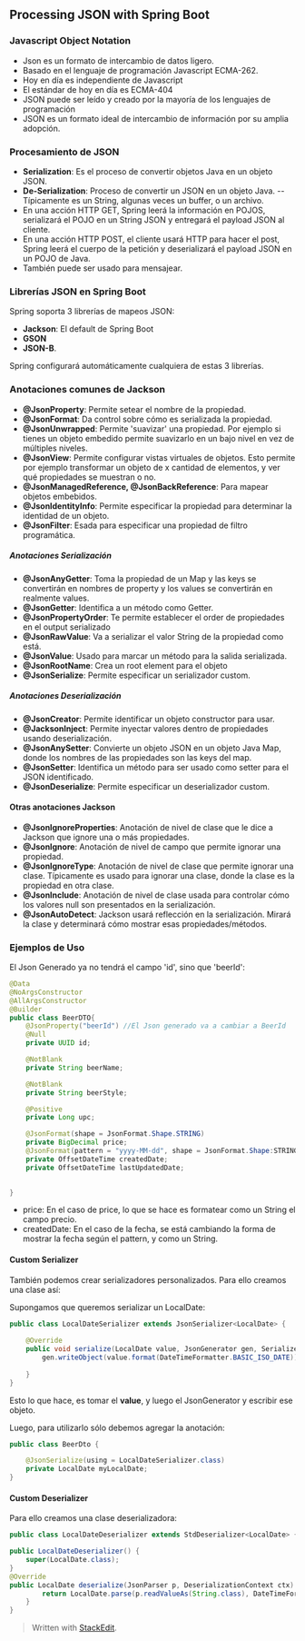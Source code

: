 ## Processing JSON with Spring Boot


### Javascript Object Notation

- Json es un formato de intercambio de datos ligero.
- Basado en el lenguaje de programación Javascript ECMA-262.
- Hoy en día es independiente de Javascript
- El estándar de hoy en día es ECMA-404
- JSON puede ser leído y creado por la mayoría de los lenguajes de programación
- JSON es un formato ideal de intercambio de información por su amplia adopción.

### Procesamiento de JSON

- **Serialization**: Es el proceso de convertir objetos Java en un objeto JSON.
- **De-Serialization**: Proceso de convertir un JSON en un objeto Java. 
-- Típicamente es un String, algunas veces un buffer, o un archivo.
- En una acción HTTP GET, Spring leerá la información en POJOS, serializará el POJO en un String JSON y entregará el payload JSON al cliente. 
- En una acción HTTP POST, el cliente usará HTTP para hacer el post, Spring leerá el cuerpo de la petición y deserializará el payload JSON en un POJO de Java.
- También puede ser usado para mensajear. 

### Librerías JSON en Spring Boot

Spring soporta 3 librerías de mapeos JSON:

- **Jackson**: El default de Spring Boot
- **GSON**
- **JSON-B**.

Spring configurará automáticamente cualquiera de estas 3 librerías.

### Anotaciones comunes de Jackson

- **@JsonProperty**: Permite setear el nombre de la propiedad.
- **@JsonFormat**: Da control sobre cómo es serializada la propiedad.
- **@JsonUnwrapped**: Permite 'suavizar' una propiedad. Por ejemplo si tienes un objeto embedido permite suavizarlo en un bajo nivel en vez de múltiples niveles.
- **@JsonView**: Permite configurar vistas virtuales de objetos. Esto permite por ejemplo transformar un objeto de x cantidad de elementos, y ver qué propiedades se muestran o no.
- **@JsonManagedReference, @JsonBackReference**: Para mapear objetos embebidos.
- **@JsonIdentityInfo**: Permite especificar la propiedad para determinar la identidad de un objeto. 
- **@JsonFilter**: Esada para especificar una propiedad de filtro programática. 

##### Anotaciones Serialización

- **@JsonAnyGetter**:  Toma la propiedad de un Map y las keys se convertirán en nombres de property y los values se convertirán en realmente values. 
- **@JsonGetter**: Identifica a un método como Getter.
- **@JsonPropertyOrder**: Te permite establecer el order de propiedades en el output serializado
- **@JsonRawValue**: Va a serializar el valor String de la propiedad como está. 
- **@JsonValue**: Usado para marcar un método para la salida serializada. 
- **@JsonRootName**: Crea un root element para el objeto
- **@JsonSerialize**: Permite especificar un serializador custom. 

##### Anotaciones Deserialización

- **@JsonCreator**: Permite identificar un objeto constructor para usar. 
- **@JacksonInject**: Permite inyectar valores dentro de propiedades usando deserialización. 
- **@JsonAnySetter**: Convierte un objeto JSON en un objeto Java Map, donde los nombres de las propiedades son las keys del map.
- **@JsonSetter**: Identifica un método para ser usado como setter para el JSON identificado.
- **@JsonDeserialize**: Permite especificar un deserializador custom.

#### Otras anotaciones Jackson

- **@JsonIgnoreProperties**: Anotación de nivel de clase que le dice a Jackson que ignore una o más propiedades.
- **@JsonIgnore**: Anotación de nivel de campo que permite ignorar una propiedad.
- **@JsonIgnoreType**: Anotación de nivel de clase que permite ignorar una clase. Típicamente es usado para ignorar una clase, donde la clase es la propiedad en otra clase.
- **@JsonInclude**: Anotación de nivel de clase usada para controlar cómo los valores null son presentados en la serialización.
- **@JsonAutoDetect**: Jackson usará reflección en la serialización. Mirará la clase y determinará cómo mostrar esas propiedades/métodos. 

### Ejemplos de Uso

El Json Generado ya no tendrá el campo 'id', sino que 'beerId':
```java
@Data
@NoArgsConstructor
@AllArgsConstructor
@Builder
public class BeerDTO{
	@JsonProperty("beerId") //El Json generado va a cambiar a BeerId
	@Null
	private UUID id;

	@NotBlank
	private String beerName;

	@NotBlank
	private String beerStyle;

	@Positive
	private Long upc;

	@JsonFormat(shape = JsonFormat.Shape.STRING)
	private BigDecimal price;
	@JsonFormat(pattern = "yyyy-MM-dd", shape = JsonFormat.Shape:STRING)
	private OffsetDateTime createdDate;
	private OffsetDateTime lastUpdatedDate;

	
}
```
- price: En el caso de price, lo que se hace es formatear como un String el campo precio. 
- createdDate: En el caso de la fecha, se está cambiando la forma de mostrar la fecha según el pattern, y como un String.


#### Custom Serializer

También podemos crear serializadores personalizados. Para ello creamos una clase así:

Supongamos que queremos serializar un LocalDate: 


```java
public class LocalDateSerializer extends JsonSerializer<LocalDate> {
	
	@Override
	public void serialize(LocalDate value, JsonGenerator gen, SerializerProvider serializers) throws IOEXception{
		gen.writeObject(value.format(DateTimeFormatter.BASIC_ISO_DATE));
		
	}
}

```

Esto lo que hace, es tomar el **value**, y luego el JsonGenerator y escribir ese objeto. 

Luego, para utilizarlo sólo debemos agregar la anotación:

```java
public class BeerDto {

	@JsonSerialize(using = LocalDateSerializer.class)
	private LocalDate myLocalDate;
}

```
#### Custom Deserializer

Para ello creamos una clase deserializadora:

```java
public class LocalDateDeserializer extends StdDeserializer<LocalDate> {

public LocalDateDeserializer() {
	super(LocalDate.class);
}
@Override
public LocalDate deserialize(JsonParser p, DeserializationContext ctx) throws IOException, JsonProcessingException {
		return LocalDate.parse(p.readValueAs(String.class), DateTimeFormatter.BASIC_ISO_DATE);
	}
}
```

> Written with [StackEdit](https://stackedit.io/).
<!--stackedit_data:
eyJoaXN0b3J5IjpbOTY5MjA1ODE2LC0xMjcwODI1MjM1LDE1NT
A3NDg0MDYsLTg1ODYwNDE1MSwtMTQ1NjI5NjQzOV19
-->